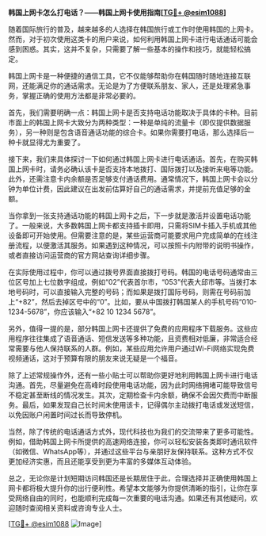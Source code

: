 **韩国上网卡怎么打电话？——韩国上网卡使用指南[[TG💪+ @esim1088](https://t.me/s/esim1088)]**

随着国际旅行的普及，越来越多的人选择在韩国旅行或工作时使用韩国的上网卡。然而，对于初次使用这类卡的用户来说，如何利用韩国上网卡进行电话通话可能会感到困惑。其实，这并不复杂，只需要了解一些基本的操作和技巧，就能轻松搞定。

韩国上网卡是一种便捷的通信工具，它不仅能够帮助你在韩国随时随地连接互联网，还能满足你的通话需求。无论是为了方便联系朋友、家人，还是处理紧急事务，掌握正确的使用方法都是非常必要的。

首先，我们需要明确一点：韩国上网卡是否支持电话功能取决于具体的卡种。目前市面上的韩国上网卡大致分为两种类型：一种是单纯的流量卡（即仅提供数据服务），另一种则是包含语音通话功能的综合卡。如果你需要打电话，那么选择后一种卡就显得尤为重要了。

接下来，我们来具体探讨一下如何通过韩国上网卡进行电话通话。首先，在购买韩国上网卡时，请务必确认该卡是否支持本地拨打、国际拨打以及接听来电等功能。此外，还需注意卡内余额是否足够支付通话费用。通常情况下，韩国上网卡会以分钟为单位计费，因此建议在出发前估算好自己的通话需求，并提前充值足够的金额。

当你拿到一张支持通话功能的韩国上网卡之后，下一步就是激活并设置电话功能了。一般来说，大多数韩国上网卡都支持插卡即用，只需将SIM卡插入手机或其他设备即可开始使用。但需要注意的是，某些运营商可能要求用户完成简单的在线注册流程，以便激活其服务。如果遇到这种情况，可以按照卡内附带的说明书操作，或者直接访问运营商的官方网站查询详细步骤。

在实际使用过程中，你可以通过拨号界面直接拨打号码。韩国的电话号码通常由三位区号加上七位数字组成，例如“02”代表首尔市，“053”代表大邱市等。当拨打本地号码时，可以直接输入完整的号码；而如果是拨打国际号码，则需在号码前加上“+82”，然后去掉区号中的“0”。比如，要从中国拨打韩国某人的手机号码“010-1234-5678”，你应该输入“+82 10 1234 5678”。

另外，值得一提的是，部分韩国上网卡还提供了免费的应用程序下载服务。这些应用程序往往集成了语音通话、短信发送等多种功能，且资费相对低廉，非常适合经常需要与他人保持联系的人群。例如，某些应用允许用户通过Wi-Fi网络实现免费视频通话，这对于预算有限的朋友来说无疑是一个福音。

除了上述常规操作外，还有一些小贴士可以帮助你更好地利用韩国上网卡进行电话沟通。首先，尽量避免在高峰时段使用电话功能，因为此时网络拥堵可能导致信号不稳定甚至断线的情况发生。其次，定期检查卡内余额，确保不会因欠费而中断服务。最后，如果发现自己长时间未使用该卡，记得偶尔主动拨打电话或发送短信，以免因账户闲置时间过长而导致停机。

当然，除了传统的电话通话方式外，现代科技也为我们的交流带来了更多可能性。例如，借助韩国上网卡所提供的高速网络连接，你可以轻松安装各类即时通讯软件（如微信、WhatsApp等），并通过这些平台与亲朋好友保持联系。这种方式不仅更加经济实惠，而且还能享受到更为丰富的多媒体互动体验。

总之，无论你是计划短期访问韩国还是长期居住于此，合理选择并正确使用韩国上网卡都将极大提升你的出行便利性。希望本文能够为你提供清晰的指引，让你在享受网络自由的同时，也能顺利完成每一次重要的电话沟通。如果还有其他疑问，欢迎随时查阅相关资料或咨询专业人士。

[[TG💪+ @esim1088](https://t.me/s/esim1088) ![Image](https://i.postimg.cc/4NQfJmqS/Snipaste-2025-05-13-00-14-12.png)]